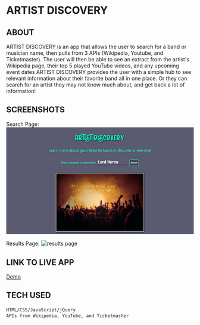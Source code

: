 # ARTIST DISCOVERY


## ABOUT
ARTIST DISCOVERY is an app that allows the user to search for a band or musician name, then pulls from 3 APIs (Wikipedia, Youtube, and Ticketmaster). The user will then be able to see an extract from the artist's Wikipedia page, their top 5 played YouTube videos, and any upcoming event dates
ARTIST DISCOVERY provides the user with a simple hub to see relevant information about their favorite band all in one place. Or they can search for an artist they may not know much about, and get back a lot of information!



## SCREENSHOTS
Search Page:
![search page](screenshots/search.png)

Results Page:
![results page](screenshots/results/png)



## LINK TO LIVE APP

[Demo](https://jenngonzalez.github.io/Artist-Discovery-API/)


## TECH USED
```
HTML/CSS/JavaScript/jQuery
APIs from Wikipedia, YouTube, and Ticketmaster
```
